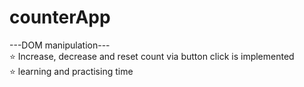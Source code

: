 # counterApp
---DOM manipulation--- <br>
⭐️ Increase, decrease and reset count via button click is implemented
<br>
⭐️ learning and practising time
